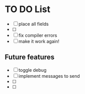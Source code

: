# TO DO List


- [ ] place all fields
- [ ] 
- [ ] fix compiler errors
- [ ] make it work again!

## Future features

- [ ] toggle debug
- [ ] implement messages to send
- [ ] 
- [ ] 
